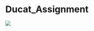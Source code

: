 # Ducat_Assignment
<html>
<body>
<image src="https://github.com/bhimra/Ducat_Assignment/blob/fecd9695356b26ded55da308f341774dd3624269/full_git.png"></image>
</body>
</html>
